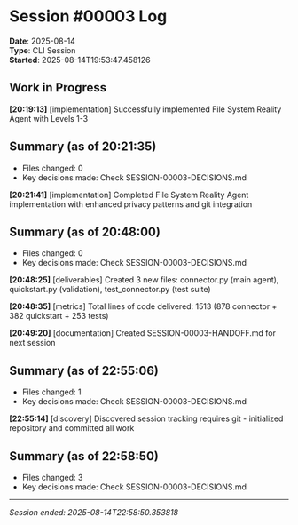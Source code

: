 # Session #00003 Log
**Date**: 2025-08-14  
**Type**: CLI Session  
**Started**: 2025-08-14T19:53:47.458126  

## Work in Progress


**[20:19:13]** [implementation] Successfully implemented File System Reality Agent with Levels 1-3

## Summary (as of 20:21:35)
- Files changed: 0
- Key decisions made: Check SESSION-00003-DECISIONS.md

**[20:21:41]** [implementation] Completed File System Reality Agent implementation with enhanced privacy patterns and git integration

## Summary (as of 20:48:00)
- Files changed: 0
- Key decisions made: Check SESSION-00003-DECISIONS.md

**[20:48:25]** [deliverables] Created 3 new files: connector.py (main agent), quickstart.py (validation), test_connector.py (test suite)

**[20:48:35]** [metrics] Total lines of code delivered: 1513 (878 connector + 382 quickstart + 253 tests)

**[20:49:20]** [documentation] Created SESSION-00003-HANDOFF.md for next session

## Summary (as of 22:55:06)
- Files changed: 1
- Key decisions made: Check SESSION-00003-DECISIONS.md

**[22:55:14]** [discovery] Discovered session tracking requires git - initialized repository and committed all work

## Summary (as of 22:58:50)
- Files changed: 3
- Key decisions made: Check SESSION-00003-DECISIONS.md

---
*Session ended: 2025-08-14T22:58:50.353818*
